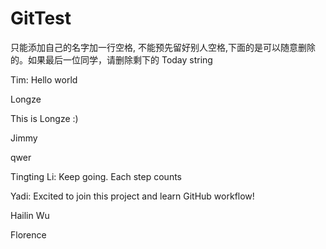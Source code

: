 # GitTest

只能添加自己的名字加一行空格, 不能预先留好别人空格,下面的是可以随意删除的。如果最后一位同学，请删除剩下的 Today string

Tim: Hello world

Longze

This is Longze :)

Jimmy

qwer

Tingting Li: Keep going. Each step counts

Yadi: Excited to join this project and learn GitHub workflow!

Hailin Wu

Florence
